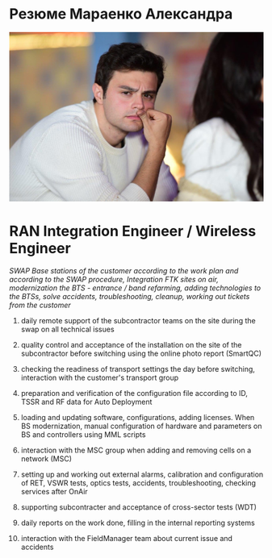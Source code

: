 


# Резюме Мараенко Александра

![](img/0x0-42-bolum-foto-galeri-1646380517071.jpeg)

# RAN Integration Engineer / Wireless Engineer


*SWAP Base stations of the customer according to the work plan and according to the SWAP procedure, Integration FTK sites on air, modernization the BTS - entrance / band refarming, adding technologies to the BTSs, solve accidents, troubleshooting, cleanup, working out tickets from the customer*



1. daily remote support of the subcontractor teams on the site during the swap on all technical issues

2. quality control and acceptance of the installation on the site of the subcontractor before switching using the online photo report (SmartQC)

3. checking the readiness of transport settings the day before switching, interaction with the customer's transport group

4. preparation and verification of the configuration file according to ID, TSSR and RF data for Auto Deployment

5. loading and updating software, configurations, adding licenses. When BS modernization, manual configuration of hardware and parameters on BS and controllers using MML scripts

6. interaction with the MSC group when adding and removing cells on a network (MSC)

7. setting up and working out external alarms, calibration and configuration of RET, VSWR tests, optics tests, accidents, troubleshooting, checking services after OnAir

8. supporting subcontracter and acceptance of cross-sector tests (WDT)

9. daily reports on the work done, filling in the internal reporting systems

10. interaction with the FieldManager team about current issue and accidents
